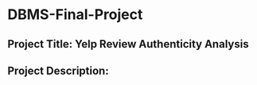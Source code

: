 # DBMS-Final-Project

## Project Title: Yelp Review Authenticity Analysis
## Project Description: 

